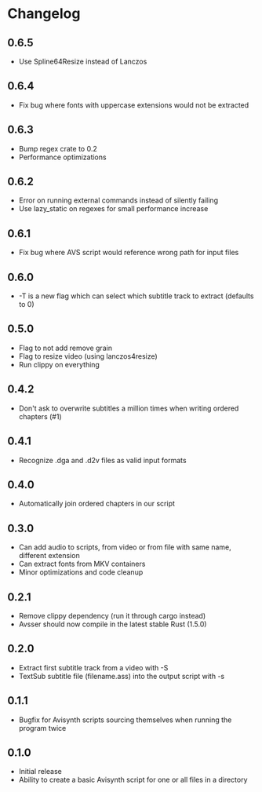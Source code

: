 # Changelog

## 0.6.5
* Use Spline64Resize instead of Lanczos

## 0.6.4
* Fix bug where fonts with uppercase extensions would not be extracted

## 0.6.3
* Bump regex crate to 0.2
* Performance optimizations

## 0.6.2
* Error on running external commands instead of silently failing
* Use lazy_static on regexes for small performance increase

## 0.6.1
* Fix bug where AVS script would reference wrong path for input files

## 0.6.0
* -T is a new flag which can select which subtitle track to extract (defaults to 0)

## 0.5.0
* Flag to not add remove grain
* Flag to resize video (using lanczos4resize)
* Run clippy on everything

## 0.4.2
* Don't ask to overwrite subtitles a million times when writing ordered chapters (#1)

## 0.4.1
* Recognize .dga and .d2v files as valid input formats

## 0.4.0
* Automatically join ordered chapters in our script

## 0.3.0
* Can add audio to scripts, from video or from file with same name, different extension
* Can extract fonts from MKV containers
* Minor optimizations and code cleanup

## 0.2.1

* Remove clippy dependency (run it through cargo instead)
* Avsser should now compile in the latest stable Rust (1.5.0)

## 0.2.0

* Extract first subtitle track from a video with -S
* TextSub subtitle file (filename.ass) into the output script with -s

## 0.1.1

* Bugfix for Avisynth scripts sourcing themselves when running the program twice

## 0.1.0

* Initial release
* Ability to create a basic Avisynth script for one or all files in a directory
